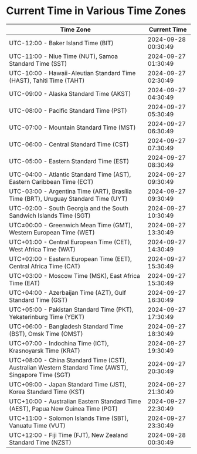 # Current Time in Various Time Zones

| Time Zone | Current Time |
|-----------|--------------|
| UTC-12:00 - Baker Island Time (BIT) | 2024-09-28 00:30:49 |
| UTC-11:00 - Niue Time (NUT), Samoa Standard Time (SST) | 2024-09-27 01:30:49 |
| UTC-10:00 - Hawaii-Aleutian Standard Time (HAST), Tahiti Time (TAHT) | 2024-09-27 02:30:49 |
| UTC-09:00 - Alaska Standard Time (AKST) | 2024-09-27 04:30:49 |
| UTC-08:00 - Pacific Standard Time (PST) | 2024-09-27 05:30:49 |
| UTC-07:00 - Mountain Standard Time (MST) | 2024-09-27 06:30:49 |
| UTC-06:00 - Central Standard Time (CST) | 2024-09-27 07:30:49 |
| UTC-05:00 - Eastern Standard Time (EST) | 2024-09-27 08:30:49 |
| UTC-04:00 - Atlantic Standard Time (AST), Eastern Caribbean Time (ECT) | 2024-09-27 09:30:49 |
| UTC-03:00 - Argentina Time (ART), Brasília Time (BRT), Uruguay Standard Time (UYT) | 2024-09-27 09:30:49 |
| UTC-02:00 - South Georgia and the South Sandwich Islands Time (SGT) | 2024-09-27 10:30:49 |
| UTC±00:00 - Greenwich Mean Time (GMT), Western European Time (WET) | 2024-09-27 13:30:49 |
| UTC+01:00 - Central European Time (CET), West Africa Time (WAT) | 2024-09-27 14:30:49 |
| UTC+02:00 - Eastern European Time (EET), Central Africa Time (CAT) | 2024-09-27 15:30:49 |
| UTC+03:00 - Moscow Time (MSK), East Africa Time (EAT) | 2024-09-27 15:30:49 |
| UTC+04:00 - Azerbaijan Time (AZT), Gulf Standard Time (GST) | 2024-09-27 16:30:49 |
| UTC+05:00 - Pakistan Standard Time (PKT), Yekaterinburg Time (YEKT) | 2024-09-27 17:30:49 |
| UTC+06:00 - Bangladesh Standard Time (BST), Omsk Time (OMST) | 2024-09-27 18:30:49 |
| UTC+07:00 - Indochina Time (ICT), Krasnoyarsk Time (KRAT) | 2024-09-27 19:30:49 |
| UTC+08:00 - China Standard Time (CST), Australian Western Standard Time (AWST), Singapore Time (SGT) | 2024-09-27 20:30:49 |
| UTC+09:00 - Japan Standard Time (JST), Korea Standard Time (KST) | 2024-09-27 21:30:49 |
| UTC+10:00 - Australian Eastern Standard Time (AEST), Papua New Guinea Time (PGT) | 2024-09-27 22:30:49 |
| UTC+11:00 - Solomon Islands Time (SBT), Vanuatu Time (VUT) | 2024-09-27 23:30:49 |
| UTC+12:00 - Fiji Time (FJT), New Zealand Standard Time (NZST) | 2024-09-28 00:30:49 |
